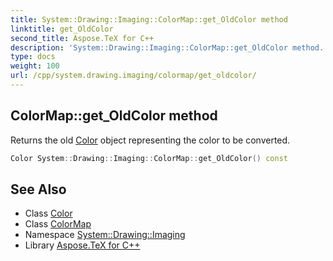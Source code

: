 ```yaml
---
title: System::Drawing::Imaging::ColorMap::get_OldColor method
linktitle: get_OldColor
second_title: Aspose.TeX for C++
description: 'System::Drawing::Imaging::ColorMap::get_OldColor method. Returns the old Color object representing the color to be converted in C++.'
type: docs
weight: 100
url: /cpp/system.drawing.imaging/colormap/get_oldcolor/
---
```

## ColorMap::get_OldColor method


Returns the old [Color](../../../system.drawing/color/) object representing the color to be converted.

```cpp
Color System::Drawing::Imaging::ColorMap::get_OldColor() const
```

## See Also

* Class [Color](../../../system.drawing/color/)
* Class [ColorMap](../)
* Namespace [System::Drawing::Imaging](../../)
* Library [Aspose.TeX for C++](../../../)
